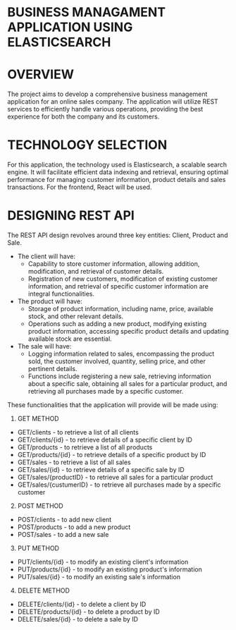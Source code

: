 # BUSINESS MANAGAMENT APPLICATION USING ELASTICSEARCH 

# OVERVIEW
The project aims to develop a comprehensive business management application for an online sales 
company. The application will utilize REST services to efficiently handle various operations, providing
the best experience for both the company and its customers. 

# TECHNOLOGY SELECTION
For this application, the technology used is Elasticsearch, a scalable search engine. It will facilitate
efficient data indexing and retrieval, ensuring optimal performance for managing customer information,
product details and sales transactions. For the frontend, React will be used. 

# DESIGNING REST API

The REST API design revolves around three key entities: Client, Product and Sale. 
+ The client will have: 
  - Capability to store customer information, allowing addition, modification, and retrieval of customer details.
  - Registration of new customers, modification of existing customer information, and retrieval of specific customer 
  information are integral functionalities.
+ The product will have: 
  - Storage of product information, including name, price, available stock, and other relevant details.
  - Operations such as adding a new product, modifying existing product information, accessing specific product details
and updating available stock are essential.
+ The sale will have: 
  - Logging information related to sales, encompassing the product sold, the customer involved, quantity,
selling price, and other pertinent details.
  - Functions include registering a new sale, retrieving information about a specific sale, obtaining all sales 
for a particular product, and retrieving all purchases made by a specific customer.

These functionalities that the application will provide will be made using: 
1. GET METHOD
  - GET/clients - to retrieve a list of all clients
  - GET/clients/{id} - to retrieve details of a specific client by ID
  - GET/products - to retrieve a list of all products
  - GET/products/{id} - to retrieve details of a specific product by ID
  - GET/sales - to retrieve a list of all sales
  - GET/sales/{id} - to retrieve details of a specific sale by ID
  - GET/sales/{productID} - to retrieve all sales for a particular product
  - GET/sales/{custumerID} - to retrieve all purchases made by a specific customer
2. POST METHOD
  - POST/clients - to add new client
  - POST/products - to add a new product
  - POST/sales - to add a new sale
3. PUT METHOD
  - PUT/clients/{id} - to modify an existing client's information
  - PUT/products/{id} - to modify an existing product's information
  - PUT/sales/{id} - to modify an existing sale's information
4. DELETE METHOD
  - DELETE/clients/{id} - to delete a client by ID
  - DELETE/products/{id} - to delete a product by ID
  - DELETE/sales/{id} - to delete a sale by ID
